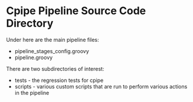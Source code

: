 Cpipe Pipeline Source Code Directory
===========================================================

Under here are the main pipeline files:

  - pipeline_stages_config.groovy
  - pipeline.groovy

There are two subdirectories of interest:

  * tests - the regression tests for cpipe
  * scripts - various custom scripts that are run to perform various
              actions in the pipeline

